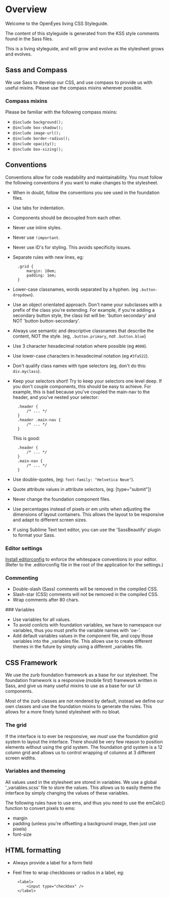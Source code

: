 <a id="overview"></a>

# Overview

Welcome to the OpenEyes living CSS Styleguide.

The content of this styleguide is generated from the KSS style comments found in the Sass files.

This is a living styleguide, and will grow and evolve as the stylesheet grows and evolves.

<a id="sass-and-compass"></a>

## Sass and Compass

We use Sass to develop our CSS, and use compass to provide us with useful mixins. Please
use the compass mixins wherever possible.

<a id="sass-and-compass-mixins"></a>

### Compass mixins

Please be familiar with the following compass mixins:

* `@include background();`
* `@include box-shadow();`
* `@include image-url();`
* `@include border-radius();`
* `@include opacity();`
* `@include box-sizing();`

<a id="conventions"></a>

## Conventions

Conventions allow for code readability and maintainability. You must follow
the following conventions if you want to make changes to the stylesheet.

* When in doubt, follow the conventions you see used in the foundation files.
* Use tabs for indentation.
* Components should be decoupled from each other.
* Never use inline styles.
* Never use `!important`.
* Never use ID's for styling. This avoids specificity issues.
* Separate rules with new lines, eg:

        .grid {
            margin: 10em;
            padding: 1em;
        }

* Lower-case classnames, words separated by a hyphen. (eg `.button-dropdown`).
* Use an object orientated approach. Don't name your subclasses with
  a prefix of the class you're extending. For example, if you're adding a secondary
  button style, the class list will be: 'button secondary' and NOT 'button button-secondary'.
* Always use semantic and descriptive classnames that describe the content, NOT the style.
  (eg, `.button.primary`, not `.button.blue`)
* Use 3 character hexadecimal notation where possible (eg `#000`).
* Use lower-case characters in hexadecimal notation (eg `#3fa522`).
* Don't qualify class names with type selectors (eg, don't do this: `div.myclass`).
* Keep your selectors short! Try to keep your selectors one level deep. If you don't couple
  components, this should be easy to achieve. For example, this is bad because you've coupled
  the main-nav to the header, and you've nested your selector:

        .header {
            /* ... */
        }
        .header .main-nav {
            /* ... */
        }

  This is good:

        .header {
            /* ... */
        }
        .main-nav {
            /* ... */
        }

* Use double-quotes, (eg: `font-family: "Helvetica Neue"`).
* Quote attribute values in attribute selectors, (eg: [type="submit"])
* Never change the foundation component files.
* Use percentages instead of pixels or em units when adjusting the dimensions of
  layout containers. This allows the layout to be responsive and adapt to different
  screen sizes.
* If using Sublime Text text editor, you can use the 'SassBeautify'
  plugin to format your Sass.

<a id="conventions-editor-settibgs"></a>

### Editor settings

[Install editorconfig](http://editorconfig.org/) to enforce the whitespace conventions in your editor. (Refer to the .editorconfig file in the root of the application for the settings.)

<a id="conventions-commenting"></a>

### Commenting

* Double-slash (Sass) comments will be removed in the compiled CSS.
* Slash-star (CSS) comments will not be removed in the compiled CSS.
* Wrap comments after 80 chars.

<a id="conventions-variables"></a>

### Variables

* Use variables for all values.
* To avoid conlicts with foundation variables, we have to namespace our variables,
  thus you must prefix the variable names with 'oe-'.
* Add default variables values in the component file, and copy those variables
  into the _variables file. This allows use to create different themes in the future
  by simply using a different _variables file.

<a id="css-framework"></a>

## CSS Framework

We use the zurb foundation framework as a base for our stylesheet. The foundation framework
is a responsive (mobile first) framework written in Sass, and give us many useful mixins to
use as a base for our UI components.

Most of the zurb classes are not rendered by default, instead we define our own classes and
use the foundation mixins to generate the rules. This allows for a more finely tuned stylesheet
with no bloat.

<a id="css-framework-grid"></a>

### The grid

If the interface is to ever be responsive, we *must* use the foundation grid system to layout
the interface. There should be very few reason to position elements without using the grid
system. The foundation grid system is a 12 column grid and allows us to control wrapping of
columns at 3 different screen widths.

<a id="css-framework-vars-and-themes"></a>

### Variables and themeing

All values used in the stylesheet are stored in variables. We use a global '_variables.scss'
file to store the values. This allows us to easily theme the interface by simply changing the values
of these variables.

The following rules have to use ems, and thus you need to use the emCalc() function to convert pixels to ems:

* margin
* padding (unless you're offsetting a background image, then just use pixels)
* font-size

## HTML formatting

* Always provide a label for a form field
* Feel free to wrap checkboxes or radios in a label, eg:

        <label>
            <input type="checkbox" />
        </label>
